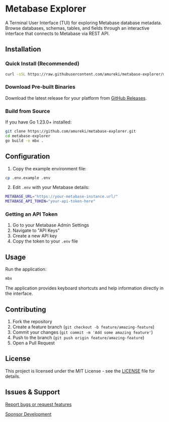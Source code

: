 # Metabase Explorer

A Terminal User Interface (TUI) for exploring Metabase database metadata. Browse databases, schemas, tables, and fields through an interactive interface that connects to Metabase via REST API.

## Installation

### Quick Install (Recommended)
```bash
curl -sSL https://raw.githubusercontent.com/amureki/metabase-explorer/main/install.sh | bash
```

### Download Pre-built Binaries
Download the latest release for your platform from [GitHub Releases](https://github.com/amureki/metabase-explorer/releases/latest).

### Build from Source
If you have Go 1.23.0+ installed:
```bash
git clone https://github.com/amureki/metabase-explorer.git
cd metabase-explorer
go build -o mbx .
```

## Configuration

1. Copy the example environment file:
```bash
cp .env.example .env
```

2. Edit `.env` with your Metabase details:
```bash
METABASE_URL="https://your-metabase-instance.url/"
METABASE_API_TOKEN="your-api-token-here"
```

### Getting an API Token
1. Go to your Metabase Admin Settings
2. Navigate to "API Keys"
3. Create a new API key
4. Copy the token to your `.env` file

## Usage

Run the application:
```bash
mbx
```

The application provides keyboard shortcuts and help information directly in the interface.

## Contributing

1. Fork the repository
2. Create a feature branch (`git checkout -b feature/amazing-feature`)
3. Commit your changes (`git commit -m 'Add some amazing feature'`)
4. Push to the branch (`git push origin feature/amazing-feature`)
5. Open a Pull Request

## License

This project is licensed under the MIT License - see the [LICENSE](LICENSE) file for details.

## Issues & Support

[Report bugs or request features](https://github.com/amureki/metabase-explorer/issues)

[Sponsor Development](https://github.com/sponsors/amureki)
